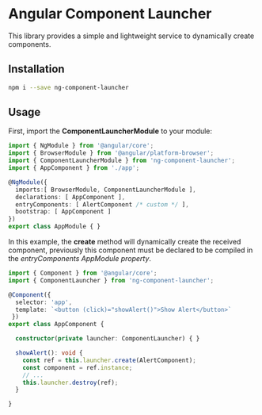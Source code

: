 # Angular Component Launcher

This library provides a simple and lightweight service to dynamically create components.

## Installation

```bash
npm i --save ng-component-launcher
```

## Usage

First, import the **ComponentLauncherModule** to your module:

```typescript
import { NgModule } from '@angular/core';
import { BrowserModule } from '@angular/platform-browser';
import { ComponentLauncherModule } from 'ng-component-launcher';
import { AppComponent } from './app';

@NgModule({
  imports:[ BrowserModule, ComponentLauncherModule ],
  declarations: [ AppComponent ],
  entryComponents: [ AlertComponent /* custom */ ],
  bootstrap: [ AppComponent ]
})
export class AppModule { }
```

In this example, the **create** method will dynamically create the received component, previously this component must be declared to be compiled in the *entryComponents AppModule property*.

```typescript
import { Component } from '@angular/core';
import { ComponentLauncher } from 'ng-component-launcher';

@Component({ 
  selector: 'app',
  template: `<button (click)="showAlert()">Show Alert</button>`
 })
export class AppComponent {

  constructor(private launcher: ComponentLauncher) { }

  showAlert(): void {
    const ref = this.launcher.create(AlertComponent);
    const component = ref.instance;
    // ...
    this.launcher.destroy(ref);
  }

}
```